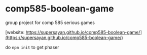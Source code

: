 # comp585-boolean-game
group project for comp 585 serious games

[website: https://supersayan.github.io/comp585-boolean-game/](https://supersayan.github.io/comp585-boolean-game/)

do `npm init` to get phaser
